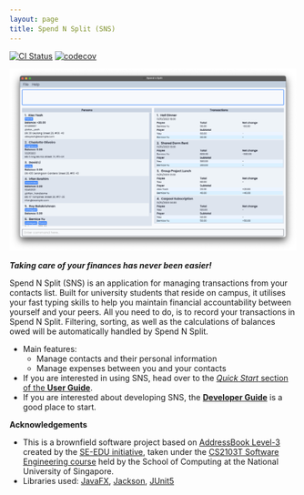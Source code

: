 ```yaml
---
layout: page
title: Spend N Split (SNS)
---
```


[![CI Status](https://github.com/AY2324S1-CS2103T-W17-3/tp/workflows/Java%20CI/badge.svg)](https://github.com/AY2324S1-CS2103T-W17-3/tp/actions)
[![codecov](https://codecov.io/gh/AY2324S1-CS2103T-W17-3/tp/branch/master/graph/badge.svg)](https://codecov.io/gh/AY2324S1-CS2103T-W17-3/tp)

![Ui](images/Ui.png)


***Taking care of your finances has never been easier!***

Spend N Split (SNS) is an application for managing transactions from your contacts list. Built for university students
that reside on campus, it utilises your fast typing skills to help you maintain financial accountability between
yourself and your peers. All you need to do, is to record your transactions in Spend N Split. Filtering, sorting, as
well as the calculations of balances owed will be automatically handled by Spend N Split.

* Main features:
  * Manage contacts and their personal information
  * Manage expenses between you and your contacts
* If you are interested in using SNS, head over to the [_Quick Start_ section of the **User Guide**](UserGuide.html#quick-start).
* If you are interested about developing SNS, the [**Developer Guide**](DeveloperGuide.html) is a good place to start.


**Acknowledgements**
* This is a brownfield software project based on [AddressBook Level-3](https://se-education.org/addressbook-level3/) created by the [SE-EDU initiative](https://se-education.org), taken under the [CS2103T Software Engineering course](https://nus-cs2103-ay2223s1.github.io/website/index.html) held by the School of Computing at the National University of Singapore.
* Libraries used: [JavaFX](https://openjfx.io/), [Jackson](https://github.com/FasterXML/jackson), [JUnit5](https://github.com/junit-team/junit5)
